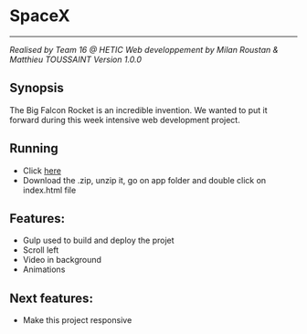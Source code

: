 # SpaceX
-----------------------
*Realised by Team 16 @ HETIC*
*Web developpement by Milan Roustan & Matthieu TOUSSAINT*
*Version 1.0.0*

## Synopsis
The Big Falcon Rocket is an incredible invention. We wanted to put it forward during this week intensive web development project.

## Running
 - Click [here](http://lab.matthieutoussaint.fr/spacex/)
 - Download the .zip, unzip it, go on app folder and double click on index.html file

## Features:
 - Gulp used to build and deploy the projet
 - Scroll left
 - Video in background
 - Animations

## Next features:
 - Make this project responsive
